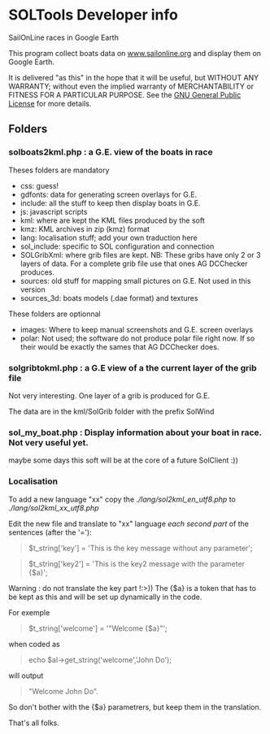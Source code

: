 # SOLTools Developer info

SailOnLine races in Google Earth

This program collect boats data on www.sailonline.org and display them on Google Earth.

It is delivered "as this" in the hope that it will be useful,
but WITHOUT ANY WARRANTY; without even the implied warranty of
MERCHANTABILITY or FITNESS FOR A PARTICULAR PURPOSE.
See the [GNU General Public License](http://www.gnu.org/licenses/) for more details.

## Folders


### solboats2kml.php : a G.E. view of the boats in race

Theses folders are mandatory

* css: guess!
* gdfonts: data for generating screen overlays for G.E.
* include: all the stuff to keep then display boats in G.E.  
* js: javascript scripts
* kml: where are kept the KML files produced by the soft
* kmz: KML archives in zip (kmz) format
* lang: localisation stuff; add your own traduction here
* sol_include: specific to SOL configuration and connection
* SOLGribXml: where grib files are kept.
NB: These gribs have only 2 or 3 layers of data. For a complete grib file use that ones AG DCChecker produces.
* sources: old stuff for mapping small pictures on G.E. Not used in this version
* sources_3d: boats models (.dae format) and textures 

These folders are optionnal

* images: Where to keep manual screenshots and G.E. screen overlays
* polar: Not used; the software do not produce polar file right now. If so their would be exactly the sames that AG DCChecker does.

### solgribtokml.php : a G.E view of a the current layer of the grib file

Not very interesting. One layer of a grib is produced for G.E.

The data are in the kml/SolGrib folder with the prefix SolWind


### sol_my_boat.php : Display information about your boat in race.  Not very useful yet.

maybe some days this soft will be at the core of a future SolClient :)) 


### Localisation

To add a new language "xx" copy the *./lang/sol2kml_en_utf8.php* to *./lang/sol2kml_xx_utf8.php*

Edit the new file and translate to "xx" language *each second part* of the sentences (after the '='):

> $t_string['key'] = 'This is the key message without any parameter';

> $t_string['key2'] = 'This is the key2 message with the parameter {$a}';

Warning : do not translate the key part !:>))
The {$a} is a token that has to be kept as this and will be set up dynamically in the code.

For exemple
> $t_string['welcome'] = '"Welcome {$a}"';

when coded as

> echo $al->get_string('welcome','John Do');

will output

> "Welcome John Do".

So don't bother with the {$a} parametrers, but keep them in the translation.


That's all folks.

